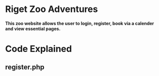 # Riget Zoo Adventures

#### This zoo website allows the user to login, register, book via a calender and view essential pages.

# Code Explained

## register.php 